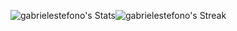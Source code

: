 ![gabrielestefono's Stats](https://github-readme-stats.vercel.app/api?username=gabrielestefono&theme=tokyonight&show_icons=true&hide_border=true&count_private=false)![gabrielestefono's Streak](https://github-readme-streak-stats.herokuapp.com/?user=gabrielestefono&theme=tokyonight&hide_border=true)
